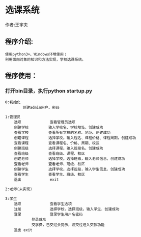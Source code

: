 选课系统   
==
作者:王宇夫     

## 程序介绍:  
    使用python3+、Windows环境使用；   
	利用面向对象的知识和方法实现，学校选课系统。    
	
## 程序使用：
### 打开bin目录，执行python startup.py       
    0:初始化    
			创建admin用户、密码     
			
    1:管理员     
	    选项             查看管理员选项     
        创建学校         输入学校名、学校地址，创建成功      
        查看学校         查看所有学校的名称、地址、创建成功       
        创建课程         选择学校，输入程名、课程价格、课程周期，创建成功    
        查看课程 	     查看课程名、价格、周期、校区    
        创建班级         选择课程，输入班级名，创建成功    
        查看班级         查看班级、课程、校区     
        创建老师         选择学校，选择班级，输入老师信息，创建成功     
        查看老师         查看老师、班级、校区
        创建学生         选择学校，选择班级，输入学生信息，创建成功    
        查看学生         查看学生、班级、校区
        退出   	       exit     
	
    2:老师(未实现)      
    
    3:学生
	    选项             查看学生选项
        注册             选择学校，选择班级，输入学生，创建成功   
        登录             登录学生用户名密码
				登录成功
				交学费，已交过会提示，没交过进入交款功能
        退出 exit
